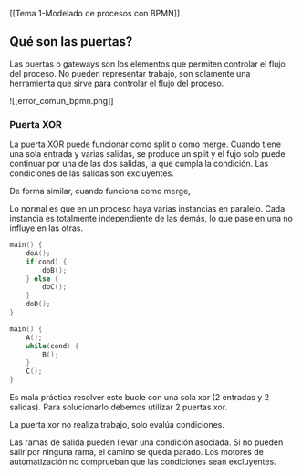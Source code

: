 [[Tema 1-Modelado de procesos con BPMN]]

## Qué son las puertas?
Las puertas o gateways son los elementos que permiten controlar el flujo del proceso. No pueden representar trabajo, son solamente una herramienta que sirve para controlar el flujo del proceso.

![[error_comun_bpmn.png]]

### Puerta XOR
La puerta XOR puede funcionar como split o como merge. Cuando tiene una sola entrada y varias salidas, se produce un split y el fujo solo puede continuar por una de las dos salidas, la que cumpla la condición. Las condiciones de las salidas son excluyentes. 

De forma similar, cuando funciona como merge, 




Lo normal es que en un proceso haya varias instancias en paralelo. Cada instancia es totalmente independiente de las demás, lo que pase en una no influye en las otras. 

```c
main() {
	doA();
	if(cond) {
		doB();
	} else {
		doC();
	}
	doD();
}
```

```c
main() {
	A();
	while(cond) {
		B();
	}
	C();
}
```

Es mala práctica resolver este bucle con una sola xor (2 entradas y 2 salidas). Para solucionarlo debemos utilizar 2 puertas xor.

La puerta xor no realiza trabajo, solo evalúa condiciones.

Las ramas de salida pueden llevar una condición asociada. Si no pueden salir por ninguna rama, el camino se queda parado. Los motores de automatización no comprueban que las condiciones sean excluyentes.